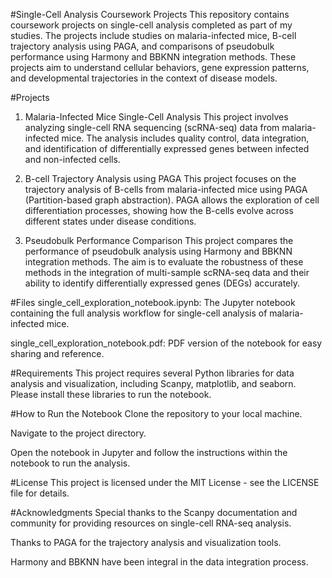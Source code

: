 #Single-Cell Analysis Coursework Projects
This repository contains coursework projects on single-cell analysis completed as part of my studies. The projects include studies on malaria-infected mice, B-cell trajectory analysis using PAGA, and comparisons of pseudobulk performance using Harmony and BBKNN integration methods. These projects aim to understand cellular behaviors, gene expression patterns, and developmental trajectories in the context of disease models.

#Projects
1. Malaria-Infected Mice Single-Cell Analysis
This project involves analyzing single-cell RNA sequencing (scRNA-seq) data from malaria-infected mice. The analysis includes quality control, data integration, and identification of differentially expressed genes between infected and non-infected cells.

2. B-cell Trajectory Analysis using PAGA
This project focuses on the trajectory analysis of B-cells from malaria-infected mice using PAGA (Partition-based graph abstraction). PAGA allows the exploration of cell differentiation processes, showing how the B-cells evolve across different states under disease conditions.

3. Pseudobulk Performance Comparison
This project compares the performance of pseudobulk analysis using Harmony and BBKNN integration methods. The aim is to evaluate the robustness of these methods in the integration of multi-sample scRNA-seq data and their ability to identify differentially expressed genes (DEGs) accurately.

#Files
single_cell_exploration_notebook.ipynb: The Jupyter notebook containing the full analysis workflow for single-cell analysis of malaria-infected mice.

single_cell_exploration_notebook.pdf: PDF version of the notebook for easy sharing and reference.

#Requirements
This project requires several Python libraries for data analysis and visualization, including Scanpy, matplotlib, and seaborn. Please install these libraries to run the notebook.

#How to Run the Notebook
Clone the repository to your local machine.

Navigate to the project directory.

Open the notebook in Jupyter and follow the instructions within the notebook to run the analysis.

#License
This project is licensed under the MIT License - see the LICENSE file for details.

#Acknowledgments
Special thanks to the Scanpy documentation and community for providing resources on single-cell RNA-seq analysis.

Thanks to PAGA for the trajectory analysis and visualization tools.

Harmony and BBKNN have been integral in the data integration process.

